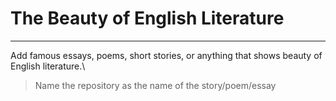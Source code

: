 # The Beauty of English Literature

***

Add famous essays, poems, short stories, or anything that shows beauty of English literature.\
> Name the repository as the name of the story/poem/essay
